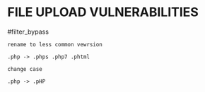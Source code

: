 # FILE UPLOAD VULNERABILITIES
#filter_bypass
```
rename to less common vewrsion

.php -> .phps .php7 .phtml

change case

.php -> .pHP
```

